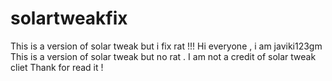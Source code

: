 # solartweakfix
This is a version of solar tweak but i fix rat !!!
Hi everyone , i am javiki123gm 
This is a version of solar tweak but no rat . 
I am not a credit of solar tweak cliet 
Thank for read it !
